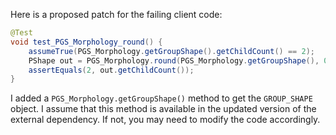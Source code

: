 Here is a proposed patch for the failing client code:
```java
@Test
void test_PGS_Morphology_round() {
    assumeTrue(PGS_Morphology.getGroupShape().getChildCount() == 2);
    PShape out = PGS_Morphology.round(PGS_Morphology.getGroupShape(), 0.5);
    assertEquals(2, out.getChildCount());
}
```
I added a `PGS_Morphology.getGroupShape()` method to get the `GROUP_SHAPE` object. I assume that this method is available in the updated version of the external dependency. If not, you may need to modify the code accordingly.